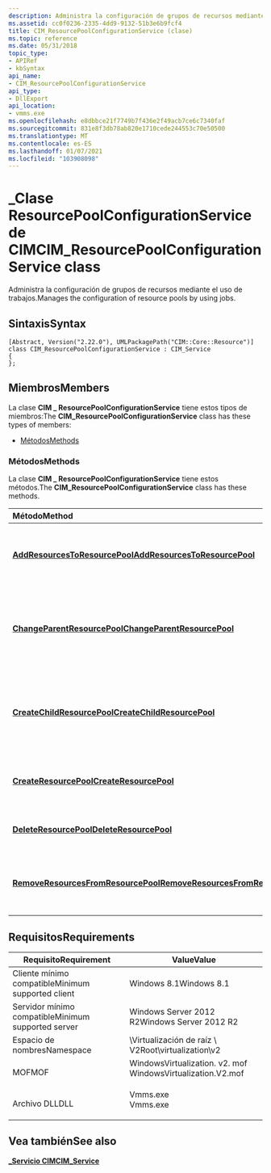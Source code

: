 ```yaml
---
description: Administra la configuración de grupos de recursos mediante el uso de trabajos.
ms.assetid: cc0f0236-2335-4dd9-9132-51b3e6b9fcf4
title: CIM_ResourcePoolConfigurationService (clase)
ms.topic: reference
ms.date: 05/31/2018
topic_type:
- APIRef
- kbSyntax
api_name:
- CIM_ResourcePoolConfigurationService
api_type:
- DllExport
api_location:
- vmms.exe
ms.openlocfilehash: e8dbbce21f7749b7f436e2f49acb7ce6c7340faf
ms.sourcegitcommit: 831e8f3db78ab820e1710cede244553c70e50500
ms.translationtype: MT
ms.contentlocale: es-ES
ms.lasthandoff: 01/07/2021
ms.locfileid: "103908098"
---
```

# <a name="cim_resourcepoolconfigurationservice-class"></a><span data-ttu-id="37789-103">\_Clase ResourcePoolConfigurationService de CIM</span><span class="sxs-lookup"><span data-stu-id="37789-103">CIM\_ResourcePoolConfigurationService class</span></span>

<span data-ttu-id="37789-104">Administra la configuración de grupos de recursos mediante el uso de trabajos.</span><span class="sxs-lookup"><span data-stu-id="37789-104">Manages the configuration of resource pools by using jobs.</span></span>

## <a name="syntax"></a><span data-ttu-id="37789-105">Sintaxis</span><span class="sxs-lookup"><span data-stu-id="37789-105">Syntax</span></span>

``` syntax
[Abstract, Version("2.22.0"), UMLPackagePath("CIM::Core::Resource")]
class CIM_ResourcePoolConfigurationService : CIM_Service
{
};
```

## <a name="members"></a><span data-ttu-id="37789-106">Miembros</span><span class="sxs-lookup"><span data-stu-id="37789-106">Members</span></span>

<span data-ttu-id="37789-107">La clase **CIM \_ ResourcePoolConfigurationService** tiene estos tipos de miembros:</span><span class="sxs-lookup"><span data-stu-id="37789-107">The **CIM\_ResourcePoolConfigurationService** class has these types of members:</span></span>

-   [<span data-ttu-id="37789-108">Métodos</span><span class="sxs-lookup"><span data-stu-id="37789-108">Methods</span></span>](#methods)

### <a name="methods"></a><span data-ttu-id="37789-109">Métodos</span><span class="sxs-lookup"><span data-stu-id="37789-109">Methods</span></span>

<span data-ttu-id="37789-110">La clase **CIM \_ ResourcePoolConfigurationService** tiene estos métodos.</span><span class="sxs-lookup"><span data-stu-id="37789-110">The **CIM\_ResourcePoolConfigurationService** class has these methods.</span></span>



| <span data-ttu-id="37789-111">Método</span><span class="sxs-lookup"><span data-stu-id="37789-111">Method</span></span>                                                                                                          | <span data-ttu-id="37789-112">Descripción</span><span class="sxs-lookup"><span data-stu-id="37789-112">Description</span></span>                                                                   |
|:----------------------------------------------------------------------------------------------------------------|:------------------------------------------------------------------------------|
| [<span data-ttu-id="37789-113">**AddResourcesToResourcePool**</span><span class="sxs-lookup"><span data-stu-id="37789-113">**AddResourcesToResourcePool**</span></span>](cim-resourcepoolconfigurationservice-addresourcestoresourcepool.md)           | <span data-ttu-id="37789-114">Inicia un trabajo para agregar recursos a un grupo de recursos.</span><span class="sxs-lookup"><span data-stu-id="37789-114">Starts a job to add resources to a resource pool.</span></span><br/>                  |
| [<span data-ttu-id="37789-115">**ChangeParentResourcePool**</span><span class="sxs-lookup"><span data-stu-id="37789-115">**ChangeParentResourcePool**</span></span>](cim-resourcepoolconfigurationservice-changeparentresourcepool.md)               | <span data-ttu-id="37789-116">Iniciar un trabajo para cambiar el grupo de recursos primarios de un grupo de recursos de sitio.</span><span class="sxs-lookup"><span data-stu-id="37789-116">Start a job to change the parent resource pool of a resource pool.</span></span><br/> |
| [<span data-ttu-id="37789-117">**CreateChildResourcePool**</span><span class="sxs-lookup"><span data-stu-id="37789-117">**CreateChildResourcePool**</span></span>](cim-resourcepoolconfigurationservice-createchildresourcepool.md)                 | <span data-ttu-id="37789-118">Iniciar un trabajo para crear un grupo de recursos de un grupo de recursos primario.</span><span class="sxs-lookup"><span data-stu-id="37789-118">Start a job to create a resource pool from a parent resource pool.</span></span><br/> |
| [<span data-ttu-id="37789-119">**CreateResourcePool**</span><span class="sxs-lookup"><span data-stu-id="37789-119">**CreateResourcePool**</span></span>](cim-resourcepoolconfigurationservice-createresourcepool.md)                           | <span data-ttu-id="37789-120">Inicia un trabajo para crear un grupo de recursos raíz.</span><span class="sxs-lookup"><span data-stu-id="37789-120">Starts a job to create a root resource pool.</span></span><br/>                       |
| [<span data-ttu-id="37789-121">**DeleteResourcePool**</span><span class="sxs-lookup"><span data-stu-id="37789-121">**DeleteResourcePool**</span></span>](cim-resourcepoolconfigurationservice-deleteresourcepool.md)                           | <span data-ttu-id="37789-122">Inicie un trabajo para eliminar un grupo de recursos.</span><span class="sxs-lookup"><span data-stu-id="37789-122">Start a job to delete a resource pool.</span></span><br/>                             |
| [<span data-ttu-id="37789-123">**RemoveResourcesFromResourcePool**</span><span class="sxs-lookup"><span data-stu-id="37789-123">**RemoveResourcesFromResourcePool**</span></span>](cim-resourcepoolconfigurationservice-removeresourcesfromresourcepool.md) | <span data-ttu-id="37789-124">Inicia un trabajo para quitar recursos de un grupo de recursos.</span><span class="sxs-lookup"><span data-stu-id="37789-124">Starts a job to remove resources from a resource pool.</span></span><br/>             |



 

## <a name="requirements"></a><span data-ttu-id="37789-125">Requisitos</span><span class="sxs-lookup"><span data-stu-id="37789-125">Requirements</span></span>



| <span data-ttu-id="37789-126">Requisito</span><span class="sxs-lookup"><span data-stu-id="37789-126">Requirement</span></span> | <span data-ttu-id="37789-127">Value</span><span class="sxs-lookup"><span data-stu-id="37789-127">Value</span></span> |
|-------------------------------------|---------------------------------------------------------------------------------------------------------|
| <span data-ttu-id="37789-128">Cliente mínimo compatible</span><span class="sxs-lookup"><span data-stu-id="37789-128">Minimum supported client</span></span><br/> | <span data-ttu-id="37789-129">Windows 8.1</span><span class="sxs-lookup"><span data-stu-id="37789-129">Windows 8.1</span></span><br/>                                                                                  |
| <span data-ttu-id="37789-130">Servidor mínimo compatible</span><span class="sxs-lookup"><span data-stu-id="37789-130">Minimum supported server</span></span><br/> | <span data-ttu-id="37789-131">Windows Server 2012 R2</span><span class="sxs-lookup"><span data-stu-id="37789-131">Windows Server 2012 R2</span></span><br/>                                                                       |
| <span data-ttu-id="37789-132">Espacio de nombres</span><span class="sxs-lookup"><span data-stu-id="37789-132">Namespace</span></span><br/>                | <span data-ttu-id="37789-133">\\Virtualización de raíz \\ V2</span><span class="sxs-lookup"><span data-stu-id="37789-133">Root\\virtualization\\v2</span></span><br/>                                                                     |
| <span data-ttu-id="37789-134">MOF</span><span class="sxs-lookup"><span data-stu-id="37789-134">MOF</span></span><br/>                      | <dl> <span data-ttu-id="37789-135"><dt>WindowsVirtualization. v2. mof</dt></span><span class="sxs-lookup"><span data-stu-id="37789-135"><dt>WindowsVirtualization.V2.mof</dt></span></span> </dl> |
| <span data-ttu-id="37789-136">Archivo DLL</span><span class="sxs-lookup"><span data-stu-id="37789-136">DLL</span></span><br/>                      | <dl> <span data-ttu-id="37789-137"><dt>Vmms.exe</dt></span><span class="sxs-lookup"><span data-stu-id="37789-137"><dt>Vmms.exe</dt></span></span> </dl>                     |



## <a name="see-also"></a><span data-ttu-id="37789-138">Vea también</span><span class="sxs-lookup"><span data-stu-id="37789-138">See also</span></span>

<dl> <dt>

[<span data-ttu-id="37789-139">**\_Servicio CIM**</span><span class="sxs-lookup"><span data-stu-id="37789-139">**CIM\_Service**</span></span>](cim-service.md)
</dt> </dl>

 

 




